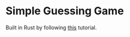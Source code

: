 # Simple Guessing Game
Built in Rust by following [this](https://doc.rust-lang.org/1.27.2/book/second-edition/ch02-00-guessing-game-tutorial.html) tutorial.

